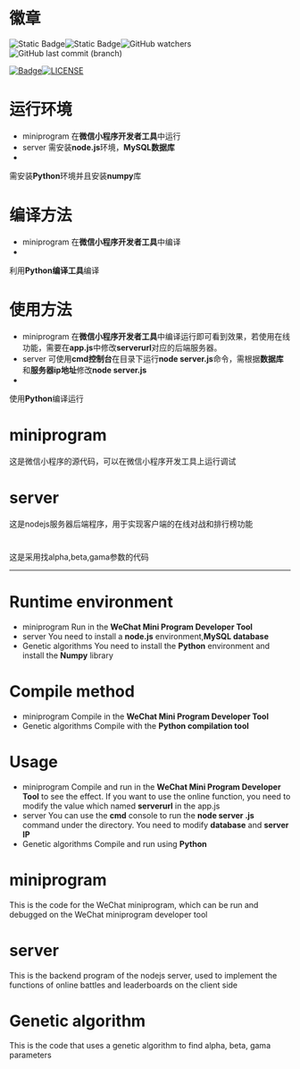 # 徽章
![Static Badge](https://img.shields.io/badge/language-python-red)![Static Badge](https://img.shields.io/badge/language-JavaScript-red)![GitHub watchers](https://img.shields.io/github/watchers/FZUTeriri/Nomorebets)![GitHub last commit (branch)](https://img.shields.io/github/last-commit/FZUTeriri/Nomorebets/main)

[![Badge](https://img.shields.io/badge/link-996.icu-%23FF4D5B.svg?style=flat-square)](https://996.icu/#/zh_CN)[![LICENSE](https://img.shields.io/badge/license-Anti%20996-blue.svg?style=flat-square)](https://github.com/996icu/996.ICU/blob/master/LICENSE)

# 运行环境
- miniprogram
在**微信小程序开发者工具**中运行
- server
需安装**node.js**环境，**MySQL数据库**
- 
需安装**Python**环境并且安装**numpy**库

# 编译方法
- miniprogram
在**微信小程序开发者工具**中编译
- 
利用**Python编译工具**编译

# 使用方法
- miniprogram
在**微信小程序开发者工具**中编译运行即可看到效果，若使用在线功能，需要在**app.js**中修改**serverurl**对应的后端服务器。
- server
可使用**cmd控制台**在目录下运行**node server.js**命令，需根据**数据库**和**服务器ip地址**修改**node server.js**
- 
使用**Python**编译运行

# miniprogram
这是微信小程序的源代码，可以在微信小程序开发工具上运行调试

# server
这是nodejs服务器后端程序，用于实现客户端的在线对战和排行榜功能

# 
这是采用找alpha,beta,gama参数的代码

------
# Runtime environment
- miniprogram
Run in the **WeChat Mini Program Developer Tool**
- server
You need to install a **node.js** environment,**MySQL database**
- Genetic algorithms
You need to install the **Python** environment and install the **Numpy** library

# Compile method
- miniprogram
Compile in the **WeChat Mini Program Developer Tool**
- Genetic algorithms
Compile with the **Python compilation tool**

# Usage
- miniprogram
Compile and run in the **WeChat Mini Program Developer Tool** to see the effect. If you want to use the online function, you need to modify the value which named **serverurl** in the app.js
- server
You can use the **cmd** console to run the **node server .js** command under the directory. You need to modify **database** and **server IP**
- Genetic algorithms
Compile and run using **Python**

# miniprogram
This is the code for the WeChat miniprogram, which can be run and debugged on the WeChat miniprogram developer tool

# server
This is the backend program of the nodejs server, used to implement the functions of online battles and leaderboards on the client side

# Genetic algorithm
This is the code that uses a genetic algorithm to find alpha, beta, gama parameters

